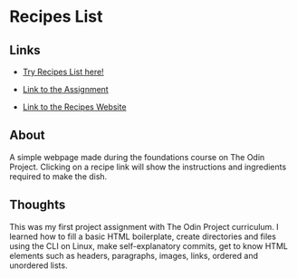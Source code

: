 # Recipes List

## Links

- [Try Recipes List here!](https://francodiaz7.github.io/odin-recipes)

- [Link to the Assignment](https://www.theodinproject.com/paths/foundations/courses/foundations/lessons/recipes)

- [Link to the Recipes Website](https://www.allrecipes.com/)

## About

A simple webpage made during the foundations course on The Odin Project. Clicking on a recipe link will show the instructions and ingredients required to make the dish.

## Thoughts

This was my first project assignment with The Odin Project curriculum. I learned how to fill a basic HTML boilerplate, create directories and files using the CLI on Linux, make self-explanatory commits, get to know HTML elements such as headers, paragraphs, images, links, ordered and unordered lists.

<!--
## Screenshots
![]()
![]()
![]()
